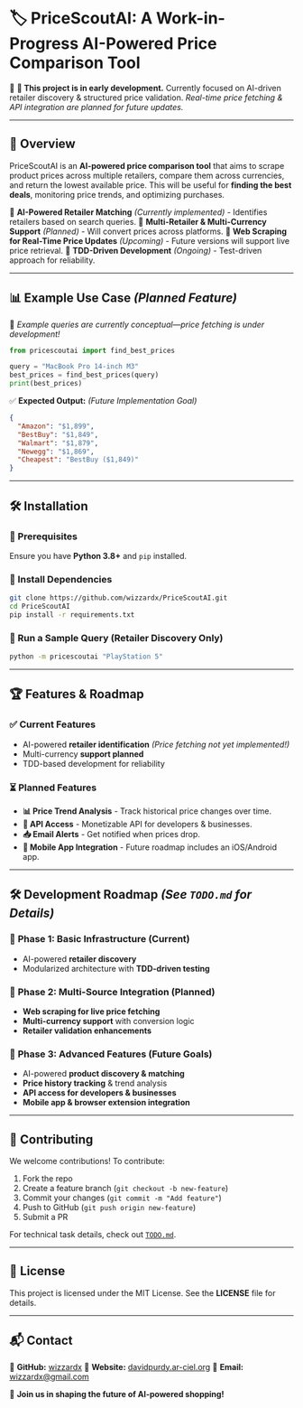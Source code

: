 # 🏷️ PriceScoutAI: A Work-in-Progress AI-Powered Price Comparison Tool

🚀 **🚧 This project is in early development.**
Currently focused on AI-driven retailer discovery & structured price validation.
*Real-time price fetching & API integration are planned for future updates.*

---

## 📌 Overview
PriceScoutAI is an **AI-powered price comparison tool** that aims to scrape product prices across multiple retailers, compare them across currencies, and return the lowest available price. This will be useful for **finding the best deals**, monitoring price trends, and optimizing purchases.

🔹 **AI-Powered Retailer Matching** *(Currently implemented)* - Identifies retailers based on search queries.
🔹 **Multi-Retailer & Multi-Currency Support** *(Planned)* - Will convert prices across platforms.
🔹 **Web Scraping for Real-Time Price Updates** *(Upcoming)* - Future versions will support live price retrieval.
🔹 **TDD-Driven Development** *(Ongoing)* - Test-driven approach for reliability.

---

## 📊 Example Use Case *(Planned Feature)*
🚧 *Example queries are currently conceptual—price fetching is under development!*

```python
from pricescoutai import find_best_prices

query = "MacBook Pro 14-inch M3"
best_prices = find_best_prices(query)
print(best_prices)
```

✅ **Expected Output:** *(Future Implementation Goal)*
```json
{
  "Amazon": "$1,899",
  "BestBuy": "$1,849",
  "Walmart": "$1,879",
  "Newegg": "$1,869",
  "Cheapest": "BestBuy ($1,849)"
}
```

---

## 🛠 Installation
### **🔹 Prerequisites**
Ensure you have **Python 3.8+** and `pip` installed.

### **🔹 Install Dependencies**
```bash
git clone https://github.com/wizzardx/PriceScoutAI.git
cd PriceScoutAI
pip install -r requirements.txt
```

### **🔹 Run a Sample Query (Retailer Discovery Only)**
```bash
python -m pricescoutai "PlayStation 5"
```

---

## 🏆 Features & Roadmap
### ✅ **Current Features**
- AI-powered **retailer identification** *(Price fetching not yet implemented!)*
- Multi-currency **support planned**
- TDD-based development for reliability

### ⏳ **Planned Features**
- **📊 Price Trend Analysis** - Track historical price changes over time.
- **📡 API Access** - Monetizable API for developers & businesses.
- **📥 Email Alerts** - Get notified when prices drop.
- **📱 Mobile App Integration** - Future roadmap includes an iOS/Android app.

---

## 🛠 Development Roadmap *(See `TODO.md` for Details)*
### 📌 **Phase 1: Basic Infrastructure (Current)**
- AI-powered **retailer discovery**
- Modularized architecture with **TDD-driven testing**

### 📌 **Phase 2: Multi-Source Integration (Planned)**
- **Web scraping for live price fetching**
- **Multi-currency support** with conversion logic
- **Retailer validation enhancements**

### 📌 **Phase 3: Advanced Features (Future Goals)**
- AI-powered **product discovery & matching**
- **Price history tracking** & trend analysis
- **API access for developers & businesses**
- **Mobile app & browser extension integration**

---

## 👥 Contributing
We welcome contributions! To contribute:
1. Fork the repo
2. Create a feature branch (`git checkout -b new-feature`)
3. Commit your changes (`git commit -m "Add feature"`)
4. Push to GitHub (`git push origin new-feature`)
5. Submit a PR

For technical task details, check out [`TODO.md`](TODO.md).

---

## 📜 License
This project is licensed under the MIT License. See the **LICENSE** file for details.

---

## 📬 Contact
🔹 **GitHub:** [wizzardx](https://github.com/wizzardx)
🔹 **Website:** [davidpurdy.ar-ciel.org](https://davidpurdy.ar-ciel.org)
🔹 **Email:** [wizzardx@gmail.com](mailto:wizzardx@gmail.com)

🚀 **Join us in shaping the future of AI-powered shopping!**
